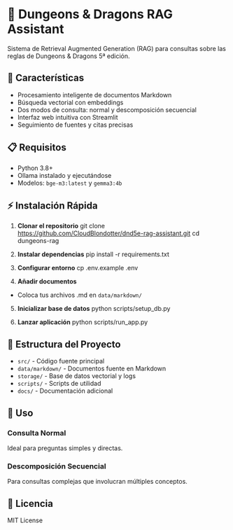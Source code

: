 # 🐉 Dungeons & Dragons RAG Assistant

Sistema de Retrieval Augmented Generation (RAG) para consultas sobre las reglas de Dungeons & Dragons 5ª edición.

## 🚀 Características

- Procesamiento inteligente de documentos Markdown
- Búsqueda vectorial con embeddings
- Dos modos de consulta: normal y descomposición secuencial
- Interfaz web intuitiva con Streamlit
- Seguimiento de fuentes y citas precisas

## 📋 Requisitos

- Python 3.8+
- Ollama instalado y ejecutándose
- Modelos: `bge-m3:latest` y `gemma3:4b`

## ⚡ Instalación Rápida

1. **Clonar el repositorio**
git clone https://github.com/CloudBlondotter/dnd5e-rag-assistant.git
cd dungeons-rag


2. **Instalar dependencias**
pip install -r requirements.txt


3. **Configurar entorno**
cp .env.example .env


4. **Añadir documentos**
- Coloca tus archivos .md en `data/markdown/`


5. **Inicializar base de datos**
python scripts/setup_db.py


6. **Lanzar aplicación**
python scripts/run_app.py


## 📁 Estructura del Proyecto

- `src/` - Código fuente principal
- `data/markdown/` - Documentos fuente en Markdown
- `storage/` - Base de datos vectorial y logs
- `scripts/` - Scripts de utilidad
- `docs/` - Documentación adicional

## 🎯 Uso

### Consulta Normal
Ideal para preguntas simples y directas.

### Descomposición Secuencial
Para consultas complejas que involucran múltiples conceptos.


## 📄 Licencia

MIT License
